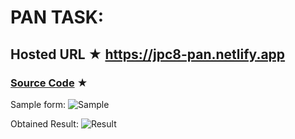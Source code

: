# PAN TASK:

## Hosted URL ★ https://jpc8-pan.netlify.app

### [Source Code](PAN) ★ 

Sample form:
![Sample](https://github.com/JPC8/guvi_BootCamp/blob/main/Tasks/Week2/HTML-Practice-task/PAN%20TASK/PAN/assets/pan.png)

Obtained Result:
![Result](https://github.com/JPC8/guvi_BootCamp/blob/main/Tasks/Week2/HTML-Practice-task/PAN%20TASK/PAN/assets/NewPan.png)
